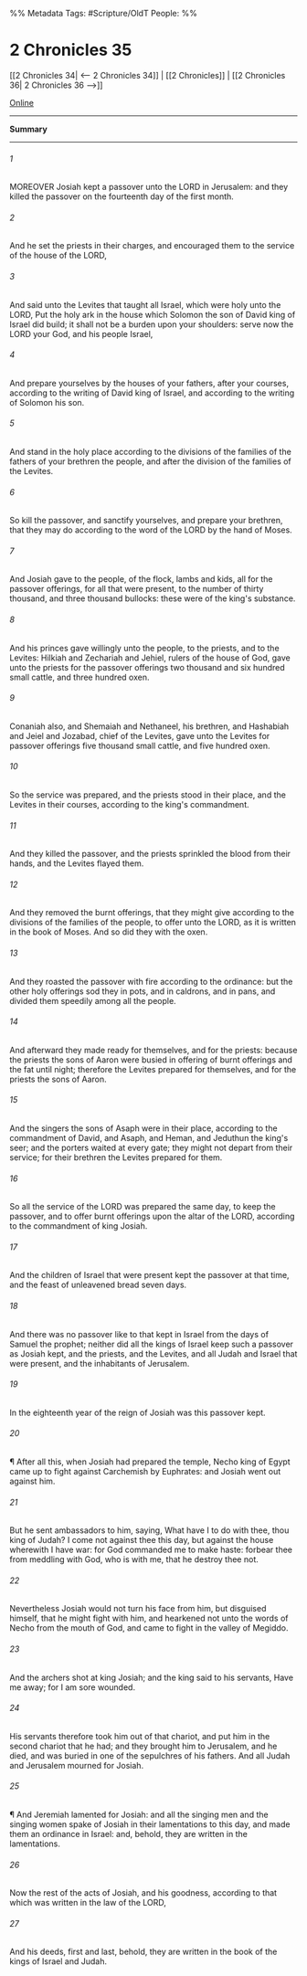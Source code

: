 

%% Metadata
Tags: #Scripture/OldT
People: 
%%
# 2 Chronicles 35
[[2 Chronicles 34| <-- 2 Chronicles 34]] | [[2 Chronicles]] | [[2 Chronicles 36| 2 Chronicles 36 -->]]

[Online](https://churchofjesuschrist.org/study/scriptures/ot/2-chr/35?lang=eng)

---
__Summary__



---

###### 1
MOREOVER Josiah kept a passover unto the LORD in Jerusalem: and they killed the passover on the fourteenth day of the first month.
###### 2
And he set the priests in their charges, and encouraged them to the service of the house of the LORD,
###### 3
And said unto the Levites that taught all Israel, which were holy unto the LORD, Put the holy ark in the house which Solomon the son of David king of Israel did build; it shall not be a burden upon your shoulders: serve now the LORD your God, and his people Israel,
###### 4
And prepare yourselves by the houses of your fathers, after your courses, according to the writing of David king of Israel, and according to the writing of Solomon his son.
###### 5
And stand in the holy place according to the divisions of the families of the fathers of your brethren the people, and after the division of the families of the Levites.
###### 6
So kill the passover, and sanctify yourselves, and prepare your brethren, that they may do according to the word of the LORD by the hand of Moses.
###### 7
And Josiah gave to the people, of the flock, lambs and kids, all for the passover offerings, for all that were present, to the number of thirty thousand, and three thousand bullocks: these were of the king's substance.
###### 8
And his princes gave willingly unto the people, to the priests, and to the Levites: Hilkiah and Zechariah and Jehiel, rulers of the house of God, gave unto the priests for the passover offerings two thousand and six hundred small cattle, and three hundred oxen.
###### 9
Conaniah also, and Shemaiah and Nethaneel, his brethren, and Hashabiah and Jeiel and Jozabad, chief of the Levites, gave unto the Levites for passover offerings five thousand small cattle, and five hundred oxen.
###### 10
So the service was prepared, and the priests stood in their place, and the Levites in their courses, according to the king's commandment.
###### 11
And they killed the passover, and the priests sprinkled the blood from their hands, and the Levites flayed them.
###### 12
And they removed the burnt offerings, that they might give according to the divisions of the families of the people, to offer unto the LORD, as it is written in the book of Moses.  And so did they with the oxen.
###### 13
And they roasted the passover with fire according to the ordinance: but the other holy offerings sod they in pots, and in caldrons, and in pans, and divided them speedily among all the people.
###### 14
And afterward they made ready for themselves, and for the priests: because the priests the sons of Aaron were busied in offering of burnt offerings and the fat until night; therefore the Levites prepared for themselves, and for the priests the sons of Aaron.
###### 15
And the singers the sons of Asaph were in their place, according to the commandment of David, and Asaph, and Heman, and Jeduthun the king's seer; and the porters waited at every gate; they might not depart from their service; for their brethren the Levites prepared for them.
###### 16
So all the service of the LORD was prepared the same day, to keep the passover, and to offer burnt offerings upon the altar of the LORD, according to the commandment of king Josiah.
###### 17
And the children of Israel that were present kept the passover at that time, and the feast of unleavened bread seven days.
###### 18
And there was no passover like to that kept in Israel from the days of Samuel the prophet; neither did all the kings of Israel keep such a passover as Josiah kept, and the priests, and the Levites, and all Judah and Israel that were present, and the inhabitants of Jerusalem.
###### 19
In the eighteenth year of the reign of Josiah was this passover kept.
###### 20
¶ After all this, when Josiah had prepared the temple, Necho king of Egypt came up to fight against Carchemish by Euphrates: and Josiah went out against him.
###### 21
But he sent ambassadors to him, saying, What have I to do with thee, thou king of Judah?  I come not against thee this day, but against the house wherewith I have war: for God commanded me to make haste: forbear thee from meddling with God, who is with me, that he destroy thee not.
###### 22
Nevertheless Josiah would not turn his face from him, but disguised himself, that he might fight with him, and hearkened not unto the words of Necho from the mouth of God, and came to fight in the valley of Megiddo.
###### 23
And the archers shot at king Josiah; and the king said to his servants, Have me away; for I am sore wounded.
###### 24
His servants therefore took him out of that chariot, and put him in the second chariot that he had; and they brought him to Jerusalem, and he died, and was buried in one of the sepulchres of his fathers.  And all Judah and Jerusalem mourned for Josiah.
###### 25
¶ And Jeremiah lamented for Josiah: and all the singing men and the singing women spake of Josiah in their lamentations to this day, and made them an ordinance in Israel: and, behold, they are written in the lamentations.
###### 26
Now the rest of the acts of Josiah, and his goodness, according to that which was written in the law of the LORD,
###### 27
And his deeds, first and last, behold, they are written in the book of the kings of Israel and Judah.



